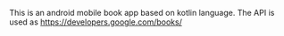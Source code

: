 This is an android mobile book app based on kotlin language. The API is used as https://developers.google.com/books/ 
